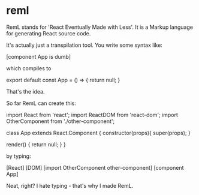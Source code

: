 # reml
RemL stands for 'React Eventually Made with Less'. It is a Markup language for generating React source code.

It's actually just a transpilation tool. You write some syntax like:

[component App is dumb]

which compiles to

export default const App = () => {
  return null;
}

That's the idea.

So far RemL can create this:

import React from 'react';
import ReactDOM from 'react-dom';
import OtherComponent from './other-component';

class App extends React.Component {
  constructor(props){
    super(props);
  }
  
  render() {
    return null;
  }
 }
 
 by typing:
 
 [React]
 [DOM]
 [import OtherComponent other-component]
 [component App]
 
 Neat, right? I hate typing - that's why I made RemL.
 
